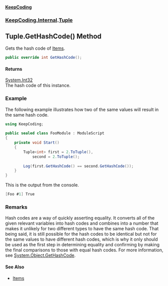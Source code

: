 #### [KeepCoding](index.md 'index')
### [KeepCoding.Internal](KeepCoding.Internal.md 'KeepCoding.Internal').[Tuple](Tuple.md 'KeepCoding.Internal.Tuple')
## Tuple.GetHashCode() Method
Gets the hash code of [Items](Tuple.Items.md 'KeepCoding.Internal.Tuple.Items').  
```csharp
public override int GetHashCode();
```
#### Returns
[System.Int32](https://docs.microsoft.com/en-us/dotnet/api/System.Int32 'System.Int32')  
The hash code of this instance.
### Example
The following example illustrates how two of the same values will result in the same hash code.  
```csharp
using KeepCoding;  
  
public sealed class FooModule : ModuleScript  
{  
    private void Start()  
    {  
        Tuple<int> first = 2.ToTuple(),  
            second = 2.ToTuple();  
              
        Log(first.GetHashCode() == second.GetHashCode());  
    }  
}  
```
  
This is the output from the console.  
```csharp
[Foo #1] True  
```
### Remarks
Hash codes are a way of quickly asserting equality. It converts all of the given relevant variables into hash codes and combines into a number that makes it unlikely for two different types to have the same hash code. That being said, it is still possible for the hash codes to be identical but not for the same values to have different hash codes, which is why it only should be used as the first step in determining equality and confirming by making the final comparisons to those with equal hash codes. For more information, see [System.Object.GetHashCode](https://docs.microsoft.com/en-us/dotnet/api/System.Object.GetHashCode 'System.Object.GetHashCode').  
#### See Also
- [Items](Tuple.Items.md 'KeepCoding.Internal.Tuple.Items')
